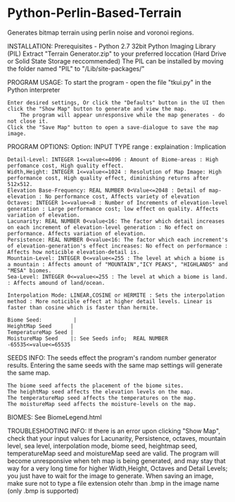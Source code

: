 # Python-Perlin-Based-Terrain
Generates bitmap terrain using perlin noise and voronoi regions.


INSTALLATION:
	Prerequisites - 
		Python 2.7 32bit
		Python Imaging Library (PIL)
	Extract "Terrain Generator.zip" to your preferred loccation (Hard Drive or Solid State Storage reccommended)
	The PIL can be installed by moving the folder named "PIL" to "<location of pyton installation>/Lib/site-packages/"
	
PROGRAM USAGE:
	To start the program - open the file "tkui.py" in the Python interpreter
	
	Enter desired settings, Or click the "Defaults" button in the UI then click the "Show Map" button to generate and view the map.
		The program will appear unresponsive while the map generates - do not close it.
	Click the "Save Map" button to open a save-dialogue to save the map image.

PROGRAM OPTIONS:
	Option: INPUT TYPE range : explaination : Implication

	Detail-Level: INTEGER 1<=value<=4096 : Amount of Biome-areas : High perfomance cost, High quality effect.
	Width,Height: INTEGER 1<=value<=1024 : Resolution of Map Image: High performance cost, High quality effect, diminishing returns after 512x512.
	Elevation Base-Frequency: REAL NUMBER 0<Value<=2048 : Detail of map-elevation : No performance cost, Affects variety of elevation
	Octaves: INTEGER 1<=value<=8 : Number of Increments of elevation-level generation : Large performance cost; low effect on quality. Affects variation of elevation.
	Lacunarity: REAL NUMBER 0<value<16: The factor which detail increases on each increment of elevation-level generation : No effect on performance. Affects variation of elevation.
	Persistence: REAL NUMBER 0<value<16: The factor which each increment's of elevation-generation's effect increases: No effect on performance : Affects how noticible elevation-detail is.
	Mountain-Level: INTEGER 0<=value<=255 : The level at which a biome is a mountain : Affects amount of "MOUNTAIN","ICY PEAKS", "HIGHLANDS" and "MESA" biomes.
	Sea-Level: INTEGER 0<=value<=255 : The level at which a biome is land. : Affects amound of land/ocean.
	
	Interpolation Mode: LINEAR,COSINE or HERMITE : Sets the interpolation method : More noticible effect at higher detail levels. Linear is faster than cosine which is faster than hermite.
	
	Biome Seed:          |
	HeightMap Seed      |
	TemperatureMap Seed |
	MoistureMap Seed    |: See Seeds info;  REAL NUMBER -65535<=value<=65535

SEEDS INFO:
	The seeds effect the program's random number generator results.
	Entering the same seeds with the same map settings will generate the same map.
	
	The biome seed affects the placement of the biome sites.
	The heightMap seed affects the elevation levels on the map.
	The temperatureMap seed affects the temperatures on the map.
	The moistureMap seed affects the moisture-levels on the map.

BIOMES:
	See BiomeLegend.html

TROUBLESHOOTING INFO:
	If there is an error upon clicking "Show Map", check that your input values for Lacunarity, Persistence, octaves, mountain level, sea level, interpolation mode, biome seed, heightmap seed, temperatureMap seed and moistureMap seed are valid.
	The program will become unresponsive when teh map is being generated, and may stay that way for a very long time for higher Width,Height, Octaves and Detail Levels; you just have to wait for the image to generate.
	When saving an image, make sure not to type a file extension otehr than .bmp in the image name (only .bmp is supported)

